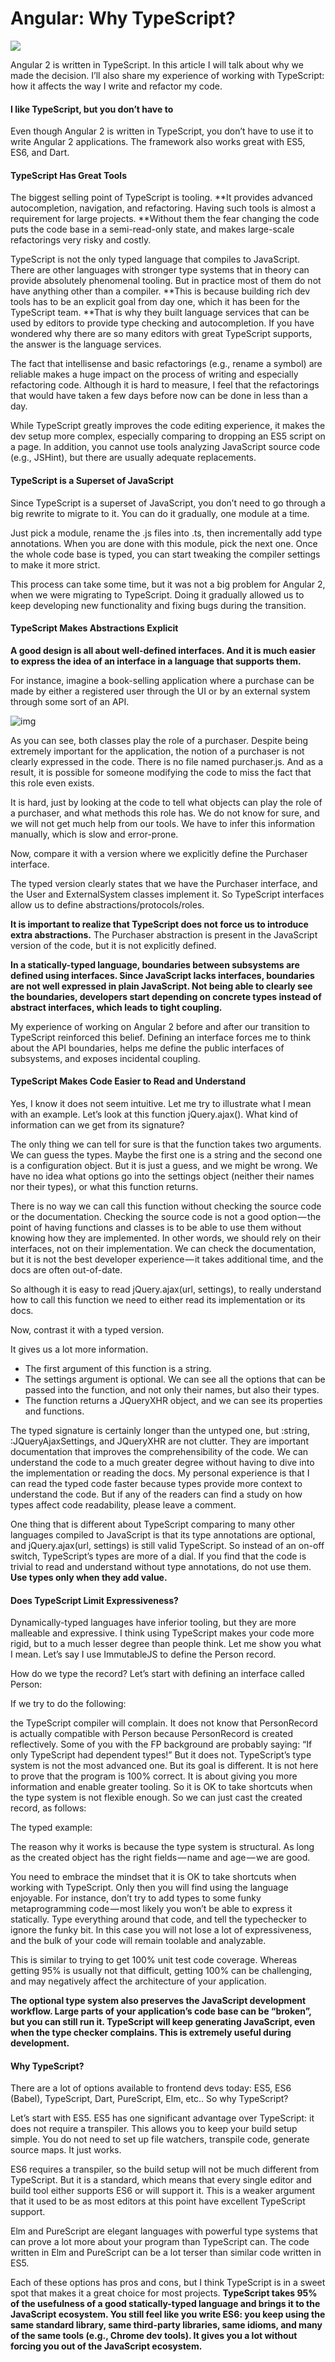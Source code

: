# Angular: Why TypeScript?

![](assets/ts.png)

Angular 2 is written in TypeScript. In this article I will talk about why we made the decision. I’ll also share my experience of working with TypeScript: how it affects the way I write and refactor my code.

#### I like TypeScript, but you don’t have to

Even though Angular 2 is written in TypeScript, you don’t have to use it to write Angular 2 applications. The framework also works great with ES5, ES6, and Dart.

#### TypeScript Has Great Tools

The biggest selling point of TypeScript is tooling. **It provides advanced autocompletion, navigation, and refactoring. Having such tools is almost a requirement for large projects. **Without them the fear changing the code puts the code base in a semi-read-only state, and makes large-scale refactorings very risky and costly.

TypeScript is not the only typed language that compiles to JavaScript. There are other languages with stronger type systems that in theory can provide absolutely phenomenal tooling. But in practice most of them do not have anything other than a compiler. **This is because building rich dev tools has to be an explicit goal from day one, which it has been for the TypeScript team. **That is why they built language services that can be used by editors to provide type checking and autocompletion. If you have wondered why there are so many editors with great TypeScript supports, the answer is the language services.

The fact that intellisense and basic refactorings (e.g., rename a symbol) are reliable makes a huge impact on the process of writing and especially refactoring code. Although it is hard to measure, I feel that the refactorings that would have taken a few days before now can be done in less than a day.

While TypeScript greatly improves the code editing experience, it makes the dev setup more complex, especially comparing to dropping an ES5 script on a page. In addition, you cannot use tools analyzing JavaScript source code (e.g., JSHint), but there are usually adequate replacements.

#### TypeScript is a Superset of JavaScript

Since TypeScript is a superset of JavaScript, you don’t need to go through a big rewrite to migrate to it. You can do it gradually, one module at a time.

Just pick a module, rename the .js files into .ts, then incrementally add type annotations. When you are done with this module, pick the next one. Once the whole code base is typed, you can start tweaking the compiler settings to make it more strict.

This process can take some time, but it was not a big problem for Angular 2, when we were migrating to TypeScript. Doing it gradually allowed us to keep developing new functionality and fixing bugs during the transition.

#### TypeScript Makes Abstractions Explicit

**A good design is all about well-defined interfaces. And it is much easier to express the idea of an interface in a language that supports them.**

For instance, imagine a book-selling application where a purchase can be made by either a registered user through the UI or by an external system through some sort of an API.

![img](https://cdn-images-1.medium.com/max/800/0*47m053Nw8olCUOEi.png)

As you can see, both classes play the role of a purchaser. Despite being extremely important for the application, the notion of a purchaser is not clearly expressed in the code. There is no file named purchaser.js. And as a result, it is possible for someone modifying the code to miss the fact that this role even exists.

It is hard, just by looking at the code to tell what objects can play the role of a purchaser, and what methods this role has. We do not know for sure, and we will not get much help from our tools. We have to infer this information manually, which is slow and error-prone.

Now, compare it with a version where we explicitly define the Purchaser interface.

The typed version clearly states that we have the Purchaser interface, and the User and ExternalSystem classes implement it. So TypeScript interfaces allow us to define abstractions/protocols/roles.

**It is important to realize that TypeScript does not force us to introduce extra abstractions.** The Purchaser abstraction is present in the JavaScript version of the code, but it is not explicitly defined.

**In a statically-typed language, boundaries between subsystems are defined using interfaces. Since JavaScript lacks interfaces, boundaries are not well expressed in plain JavaScript. Not being able to clearly see the boundaries, developers start depending on concrete types instead of abstract interfaces, which leads to tight coupling.**

My experience of working on Angular 2 before and after our transition to TypeScript reinforced this belief. Defining an interface forces me to think about the API boundaries, helps me define the public interfaces of subsystems, and exposes incidental coupling.

#### TypeScript Makes Code Easier to Read and Understand

Yes, I know it does not seem intuitive. Let me try to illustrate what I mean with an example. Let’s look at this function jQuery.ajax(). What kind of information can we get from its signature?

The only thing we can tell for sure is that the function takes two arguments. We can guess the types. Maybe the first one is a string and the second one is a configuration object. But it is just a guess, and we might be wrong. We have no idea what options go into the settings object (neither their names nor their types), or what this function returns.

There is no way we can call this function without checking the source code or the documentation. Checking the source code is not a good option — the point of having functions and classes is to be able to use them without knowing how they are implemented. In other words, we should rely on their interfaces, not on their implementation. We can check the documentation, but it is not the best developer experience — it takes additional time, and the docs are often out-of-date.

So although it is easy to read jQuery.ajax(url, settings), to really understand how to call this function we need to either read its implementation or its docs.

Now, contrast it with a typed version.

It gives us a lot more information.

- The first argument of this function is a string.
- The settings argument is optional. We can see all the options that can be passed into the function, and not only their names, but also their types.
- The function returns a JQueryXHR object, and we can see its properties and functions.

The typed signature is certainly longer than the untyped one, but :string, :JQueryAjaxSettings, and JQueryXHR are not clutter. They are important documentation that improves the comprehensibility of the code. We can understand the code to a much greater degree without having to dive into the implementation or reading the docs. My personal experience is that I can read the typed code faster because types provide more context to understand the code. But if any of the readers can find a study on how types affect code readability, please leave a comment.

One thing that is different about TypeScript comparing to many other languages compiled to JavaScript is that its type annotations are optional, and jQuery.ajax(url, settings) is still valid TypeScript. So instead of an on-off switch, TypeScript’s types are more of a dial. If you find that the code is trivial to read and understand without type annotations, do not use them. **Use types only when they add value.**

#### Does TypeScript Limit Expressiveness?

Dynamically-typed languages have inferior tooling, but they are more malleable and expressive. I think using TypeScript makes your code more rigid, but to a much lesser degree than people think. Let me show you what I mean. Let’s say I use ImmutableJS to define the Person record.

How do we type the record? Let’s start with defining an interface called Person:

If we try to do the following:

the TypeScript compiler will complain. It does not know that PersonRecord is actually compatible with Person because PersonRecord is created reflectively. Some of you with the FP background are probably saying: “If only TypeScript had dependent types!” But it does not. TypeScript’s type system is not the most advanced one. But its goal is different. It is not here to prove that the program is 100% correct. It is about giving you more information and enable greater tooling. So it is OK to take shortcuts when the type system is not flexible enough. So we can just cast the created record, as follows:

The typed example:

The reason why it works is because the type system is structural. As long as the created object has the right fields — name and age — we are good.

You need to embrace the mindset that it is OK to take shortcuts when working with TypeScript. Only then you will find using the language enjoyable. For instance, don’t try to add types to some funky metaprogramming code — most likely you won’t be able to express it statically. Type everything around that code, and tell the typechecker to ignore the funky bit. In this case you will not lose a lot of expressiveness, and the bulk of your code will remain toolable and analyzable.

This is similar to trying to get 100% unit test code coverage. Whereas getting 95% is usually not that difficult, getting 100% can be challenging, and may negatively affect the architecture of your application.

**The optional type system also preserves the JavaScript development workflow. Large parts of your application’s code base can be “broken”, but you can still run it. TypeScript will keep generating JavaScript, even when the type checker complains. This is extremely useful during development.**

#### Why TypeScript?

There are a lot of options available to frontend devs today: ES5, ES6 (Babel), TypeScript, Dart, PureScript, Elm, etc.. So why TypeScript?

Let’s start with ES5. ES5 has one significant advantage over TypeScript: it does not require a transpiler. This allows you to keep your build setup simple. You do not need to set up file watchers, transpile code, generate source maps. It just works.

ES6 requires a transpiler, so the build setup will not be much different from TypeScript. But it is a standard, which means that every single editor and build tool either supports ES6 or will support it. This is a weaker argument that it used to be as most editors at this point have excellent TypeScript support.

Elm and PureScript are elegant languages with powerful type systems that can prove a lot more about your program than TypeScript can. The code written in Elm and PureScript can be a lot terser than similar code written in ES5.

Each of these options has pros and cons, but I think TypeScript is in a sweet spot that makes it a great choice for most projects. **TypeScript takes 95% of the usefulness of a good statically-typed language and brings it to the JavaScript ecosystem. You still feel like you write ES6: you keep using the same standard library, same third-party libraries, same idioms, and many of the same tools (e.g., Chrome dev tools). It gives you a lot without forcing you out of the JavaScript ecosystem.**